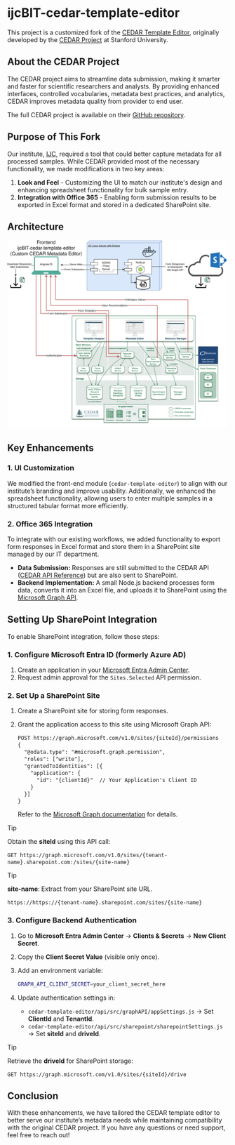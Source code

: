 # ijcBIT-cedar-template-editor

This project is a customized fork of the [CEDAR Template Editor](https://github.com/metadatacenter/cedar-template-editor), originally developed by the [CEDAR Project](https://metadatacenter.org/) at Stanford University.

## About the CEDAR Project

The CEDAR project aims to streamline data submission, making it smarter and faster for scientific researchers and analysts. By providing enhanced interfaces, controlled vocabularies, metadata best practices, and analytics, CEDAR improves metadata quality from provider to end user.

The full CEDAR project is available on their [GitHub repository](https://github.com/metadatacenter).

## Purpose of This Fork

Our institute, [IJC](https://www.carrerasresearch.org/), required a tool that could better capture metadata for all processed samples. While CEDAR provided most of the necessary functionality, we made modifications in two key areas:

1. **Look and Feel** - Customizing the UI to match our institute's design and enhancing spreadsheet functionality for bulk sample entry.
2. **Integration with Office 365** - Enabling form submission results to be exported in Excel format and stored in a dedicated SharePoint site.

## Architecture
<img src="doc/architecture/architecture.drawio.svg">

## Key Enhancements

### 1. UI Customization

We modified the front-end module (`cedar-template-editor`) to align with our institute’s branding and improve usability. Additionally, we enhanced the spreadsheet functionality, allowing users to enter multiple samples in a structured tabular format more efficiently.

### 2. Office 365 Integration

To integrate with our existing workflows, we added functionality to export form responses in Excel format and store them in a SharePoint site managed by our IT department.

- **Data Submission:** Responses are still submitted to the CEDAR API ([CEDAR API Reference](https://resource.metadatacenter.org/api/)) but are also sent to SharePoint.
- **Backend Implementation:** A small Node.js backend processes form data, converts it into an Excel file, and uploads it to SharePoint using the [Microsoft Graph API](https://learn.microsoft.com/en-us/graph/use-the-api).

## Setting Up SharePoint Integration

To enable SharePoint integration, follow these steps:

### 1. Configure Microsoft Entra ID (formerly Azure AD)

1. Create an application in your [Microsoft Entra Admin Center](https://entra.microsoft.com/#home).
2. Request admin approval for the `Sites.Selected` API permission.

### 2. Set Up a SharePoint Site

1. Create a SharePoint site for storing form responses.

2. Grant the application access to this site using Microsoft Graph API:

   ```
   POST https://graph.microsoft.com/v1.0/sites/{siteId}/permissions
   {
     "@odata.type": "#microsoft.graph.permission",
     "roles": ["write"],
     "grantedToIdentities": [{
       "application": {
         "id": "{clientId}"  // Your Application's Client ID
       }
     }]
   }
   ```

   Refer to the [Microsoft Graph documentation](https://learn.microsoft.com/en-us/graph/api/site-post-permissions?view=graph-rest-1.0\&tabs=http) for details.

> [!TIP]
   > Obtain the **siteId** using this API call:
   > ```
   > GET https://graph.microsoft.com/v1.0/sites/{tenant-name}.sharepoint.com:/sites/{site-name}
   > ```

  > [!TIP]
   > **site-name**: Extract from your SharePoint site URL.
   > ```
   > https://https://{tenant-name}.sharepoint.com/sites/{site-name}
   > ```

### 3. Configure Backend Authentication

1. Go to **Microsoft Entra Admin Center** → **Clients & Secrets** → **New Client Secret**.

2. Copy the **Client Secret Value** (visible only once).

3. Add an environment variable:

   ```sh
   GRAPH_API_CLIENT_SECRET=your_client_secret_here
   ```

4. Update authentication settings in:

   - `cedar-template-editor/api/src/graphAPI/appSettings.js` → Set **ClientId** and **TenantId**.
   - `cedar-template-editor/api/src/sharepoint/sharepointSettings.js` → Set **siteId** and **driveId**.

  > [!TIP]
  > Retrieve the **driveId** for SharePoint storage:
  >   ```
  >   GET https://graph.microsoft.com/v1.0/sites/{siteId}/drive
  >   ```

## Conclusion

With these enhancements, we have tailored the CEDAR template editor to better serve our institute’s metadata needs while maintaining compatibility with the original CEDAR project. If you have any questions or need support, feel free to reach out!

